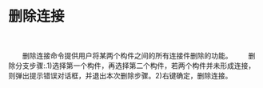 # 删除连接
<br/>


&emsp;&emsp;删除连接命令提供用户将某两个构件之间的所有连接件删除的功能。
&emsp;&emsp;删除分支步骤:.1)选择第一个构件，再选择第二个构件，若两个构件并未形成连接，则弹出提示错误对话框，并退出本次删除步骤。2)右键确定，删除连接。
